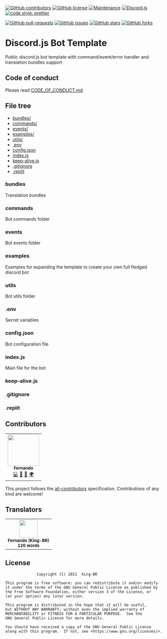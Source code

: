 [![GitHub contributors](https://img.shields.io/github/contributors/King-BR/Discord.js-Bot-Template.svg)](https://GitHub.com/King-BR/Discord.js-Bot-Template/graphs/contributors/)
[![GitHub license](https://img.shields.io/badge/License-MIT-blue.svg)](https://github.com/King-BR/Discord.js-Bot-Template/blob/master/LICENSE)
[![Maintenance](https://img.shields.io/badge/Maintained%3F-yes-green.svg)](https://GitHub.com/King-BR/Discord.js-Bot-Template/graphs/commit-activity)
[![Discord.js](https://img.shields.io/badge/Discord.js-V12-2196f3.svg)](https://www.npmjs.com/package/discord.js)
[![code style: prettier](https://img.shields.io/badge/code_style-prettier-ff69b4.svg)](https://github.com/prettier/prettier)

[![GitHub pull-requests](https://img.shields.io/github/issues-pr/King-BR/Discord.js-Bot-Template.svg)](https://GitHub.com/King-BR/Discord.js-Bot-Template/pull/)
[![GitHub issues](https://img.shields.io/github/issues/King-BR/Discord.js-Bot-Template.svg)](https://github.com/King-BR/Discord.js-Bot-Template/issues)
[![GitHub stars](https://img.shields.io/github/stars/King-BR/Discord.js-Bot-Template.svg)](https://github.com/King-BR/Discord.js-Bot-Template/stargazers)
[![GitHub forks](https://img.shields.io/github/forks/King-BR/Discord.js-Bot-Template.svg)](https://github.com/King-BR/Discord.js-Bot-Template/network)


# Discord.js Bot Template

Public discord.js bot template with command/event/error handler and translation bundles support

## Code of conduct
Please read [CODE_OF_CONDUCT.md](https://github.com/King-BR/Discord.js-Bot-Template/blob/master/CODE_OF_CONDUCT.md)

## File tree

- [bundles/](/README.md#bundles)
- [commands/](/README.md#commands)
- [events/](/README.md#events)
- [examples/](/README.md#examples)
- [utils/](/README.md#utils)
- [.env](/README.md#.env)
- [config.json](/README.md#config.json)
- [index.js](/README.md#index.js)
- [keep-alive.js](/README.md#keep-alive.js)
- [.gitignore](/README.md#.gitignore)
- [.replit](/README.md#.replit)

### bundles
Translation bundles

### commands
Bot commands folder

### events
Bot events folder

### examples
Examples for expanding the template to create your own full fledged discord bot

### utils
Bot utils folder

### .env
Secret variables

### config.json
Bot configuration file

### index.js
Main file for the bot

### keep-alive.js

### .gitignore

### .replit

## Contributors

<!-- ALL-CONTRIBUTORS-LIST:START - Do not remove or modify this section -->
<!-- prettier-ignore-start -->
<!-- markdownlint-disable -->
<table>
  <tr>
    <td align="center"><a href="https://github.com/King-BR"><img src="https://avatars.githubusercontent.com/u/51011050?v=4?s=100" width="100px;" alt=""/><br /><sub><b>Fernando</b></sub></a><br /><a href="https://github.com/King-BR/Discord.js-Bot-Template/commits?author=King-BR" title="Code">💻</a> <a href="#ideas-King-BR" title="Ideas, Planning, & Feedback">🤔</a> <a href="#maintenance-King-BR" title="Maintenance">🚧</a> <a href="#translation-King-BR" title="Translation">🌍</a></td>
  </tr>
</table>

<!-- markdownlint-restore -->
<!-- prettier-ignore-end -->

<!-- ALL-CONTRIBUTORS-LIST:END -->
This project follows the [all-contributors](https://allcontributors.org/) specification. Contributions of any kind are welcome!

## Translators
<!-- CROWDIN-TRANSLATORS-START -->
<table style="width: 100%;"><tr>
              <td style="text-align:center; vertical-align: top;">
                  <a href="https://crowdin.com/profile/King-BR">
                    <img style="width: 58px" src="https://crowdin-static.downloads.crowdin.com/avatar/14621878/medium/d66556dd8bf46186bf95e9d10f0f4557.jpeg"/>
                   </a>
                  <br />
                  <sub>
                      <b>Fernando (King-BR)</b>
                  </sub>
                  <br />
                  <sub>
                      <b>120 words</b>
                  </sub>
              </td></tr></table>
<!-- CROWDIN-TRANSLATORS-END -->

## License
                  Copyright (C) 2021  King-BR

    This program is free software: you can redistribute it and/or modify
    it under the terms of the GNU General Public License as published by
    the Free Software Foundation, either version 3 of the License, or
    (at your option) any later version.

    This program is distributed in the hope that it will be useful,
    but WITHOUT ANY WARRANTY; without even the implied warranty of
    MERCHANTABILITY or FITNESS FOR A PARTICULAR PURPOSE.  See the
    GNU General Public License for more details.

    You should have received a copy of the GNU General Public License
    along with this program.  If not, see <https://www.gnu.org/licenses/>.

